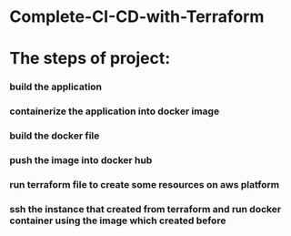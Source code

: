 # Complete-CI-CD-with-Terraform

# The steps of project:

### build the application 
### containerize the application into docker image
### build the docker file
### push the image into docker hub
### run terraform file to create some resources on aws platform
### ssh the instance that created from terraform and run docker container using the image which created before

